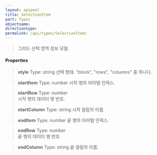```yaml
---
layout: apipost
title: SelectionItem
part: Types
objectname: 
directiontype: 
permalink: /api/types/SelectionItem/
---
```



> 그리드 선택 영역 정보 모델.

#### Properties

> **style**
> Type: string 
> 선택 형태. "block", "rows", "columns" 중 하나다.

> **startItem**
> Type: number 
> 시작 행의 아이템 인덱스.

> **startRow** 
> Type: number       
> 시작 행의 데이터 행 번호. 

> **startColumn** 
> Type: string 
> 시작 컬럼의 이름.   

> **endItem**
> Type: number 
> 끝 행의 아이템 인덱스.

> **endRow** 
> Type: number       
> 끝 행의 데이터 행 번호. 

> **endColumn** 
> Type: string 
> 끝 컬럼의 이름.   

